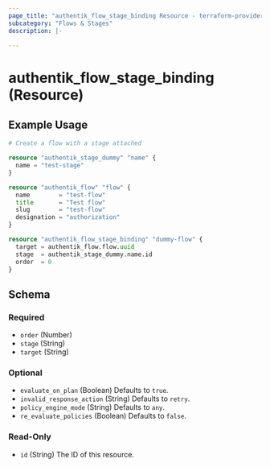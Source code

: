 ```yaml
---
page_title: "authentik_flow_stage_binding Resource - terraform-provider-authentik"
subcategory: "Flows & Stages"
description: |-
  
---
```


# authentik_flow_stage_binding (Resource)



## Example Usage

```terraform
# Create a flow with a stage attached

resource "authentik_stage_dummy" "name" {
  name = "test-stage"
}

resource "authentik_flow" "flow" {
  name        = "test-flow"
  title       = "Test flow"
  slug        = "test-flow"
  designation = "authorization"
}

resource "authentik_flow_stage_binding" "dummy-flow" {
  target = authentik_flow.flow.uuid
  stage  = authentik_stage_dummy.name.id
  order  = 0
}
```

<!-- schema generated by tfplugindocs -->
## Schema

### Required

- `order` (Number)
- `stage` (String)
- `target` (String)

### Optional

- `evaluate_on_plan` (Boolean) Defaults to `true`.
- `invalid_response_action` (String) Defaults to `retry`.
- `policy_engine_mode` (String) Defaults to `any`.
- `re_evaluate_policies` (Boolean) Defaults to `false`.

### Read-Only

- `id` (String) The ID of this resource.
